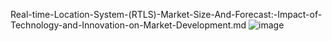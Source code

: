Real-time-Location-System-(RTLS)-Market-Size-And-Forecast:-Impact-of-Technology-and-Innovation-on-Market-Development.md
![image](https://github.com/user-attachments/assets/f5385b71-1941-4875-a0c6-7fa7a995835b)
